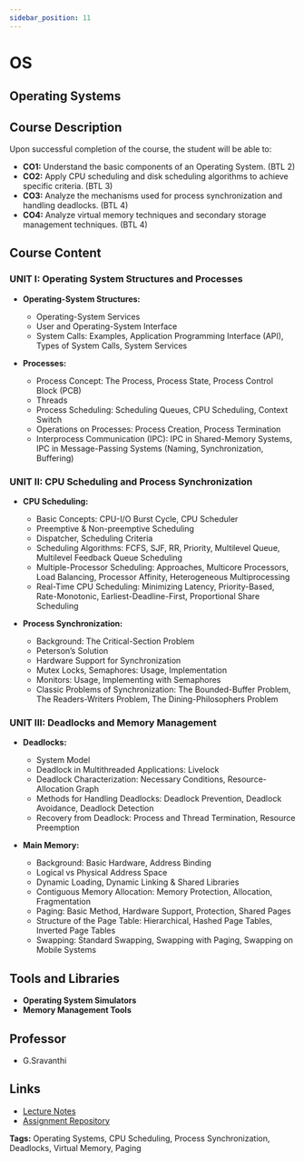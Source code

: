 ```yaml
---
sidebar_position: 11
---
```

# OS

## Operating Systems

## Course Description

Upon successful completion of the course, the student will be able to:
- **CO1:** Understand the basic components of an Operating System. (BTL 2)
- **CO2:** Apply CPU scheduling and disk scheduling algorithms to achieve specific criteria. (BTL 3)
- **CO3:** Analyze the mechanisms used for process synchronization and handling deadlocks. (BTL 4)
- **CO4:** Analyze virtual memory techniques and secondary storage management techniques. (BTL 4)

## Course Content

### UNIT I: Operating System Structures and Processes

- **Operating-System Structures:**
  - Operating-System Services
  - User and Operating-System Interface
  - System Calls: Examples, Application Programming Interface (API), Types of System Calls, System Services

- **Processes:**
  - Process Concept: The Process, Process State, Process Control Block (PCB)
  - Threads
  - Process Scheduling: Scheduling Queues, CPU Scheduling, Context Switch
  - Operations on Processes: Process Creation, Process Termination
  - Interprocess Communication (IPC): IPC in Shared-Memory Systems, IPC in Message-Passing Systems (Naming, Synchronization, Buffering)

### UNIT II: CPU Scheduling and Process Synchronization

- **CPU Scheduling:**
  - Basic Concepts: CPU-I/O Burst Cycle, CPU Scheduler
  - Preemptive & Non-preemptive Scheduling
  - Dispatcher, Scheduling Criteria
  - Scheduling Algorithms: FCFS, SJF, RR, Priority, Multilevel Queue, Multilevel Feedback Queue Scheduling
  - Multiple-Processor Scheduling: Approaches, Multicore Processors, Load Balancing, Processor Affinity, Heterogeneous Multiprocessing
  - Real-Time CPU Scheduling: Minimizing Latency, Priority-Based, Rate-Monotonic, Earliest-Deadline-First, Proportional Share Scheduling

- **Process Synchronization:**
  - Background: The Critical-Section Problem
  - Peterson’s Solution
  - Hardware Support for Synchronization
  - Mutex Locks, Semaphores: Usage, Implementation
  - Monitors: Usage, Implementing with Semaphores
  - Classic Problems of Synchronization: The Bounded-Buffer Problem, The Readers-Writers Problem, The Dining-Philosophers Problem

### UNIT III: Deadlocks and Memory Management

- **Deadlocks:**
  - System Model
  - Deadlock in Multithreaded Applications: Livelock
  - Deadlock Characterization: Necessary Conditions, Resource-Allocation Graph
  - Methods for Handling Deadlocks: Deadlock Prevention, Deadlock Avoidance, Deadlock Detection
  - Recovery from Deadlock: Process and Thread Termination, Resource Preemption

- **Main Memory:**
  - Background: Basic Hardware, Address Binding
  - Logical vs Physical Address Space
  - Dynamic Loading, Dynamic Linking & Shared Libraries
  - Contiguous Memory Allocation: Memory Protection, Allocation, Fragmentation
  - Paging: Basic Method, Hardware Support, Protection, Shared Pages
  - Structure of the Page Table: Hierarchical, Hashed Page Tables, Inverted Page Tables
  - Swapping: Standard Swapping, Swapping with Paging, Swapping on Mobile Systems

## Tools and Libraries

- **Operating System Simulators**
- **Memory Management Tools**

## Professor

- G.Sravanthi

## Links

- [Lecture Notes](#)
- [Assignment Repository](#)

**Tags:** Operating Systems, CPU Scheduling, Process Synchronization, Deadlocks, Virtual Memory, Paging